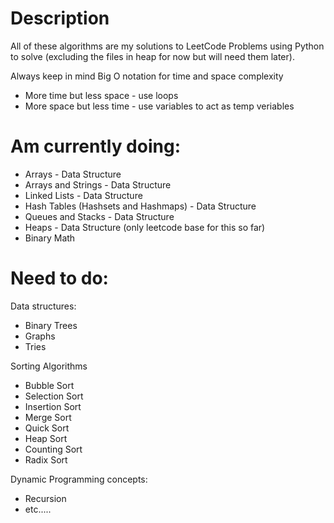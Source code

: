 # Description
All of these algorithms are my solutions to LeetCode Problems using Python to solve (excluding the files in heap for now but will need them later).

Always keep in mind Big O notation for time and space complexity
* More time but less space - use loops
* More space but less time - use variables to act as temp veriables

# Am currently doing:
* Arrays - Data Structure
* Arrays and Strings - Data Structure
* Linked Lists - Data Structure
* Hash Tables (Hashsets and Hashmaps) - Data Structure
* Queues and Stacks - Data Structure
* Heaps - Data Structure (only leetcode base for this so far)
* Binary Math

# Need to do:
Data structures:
* Binary Trees
* Graphs
* Tries

Sorting Algorithms
* Bubble Sort
* Selection Sort
* Insertion Sort
* Merge Sort
* Quick Sort
* Heap Sort
* Counting Sort
* Radix Sort

Dynamic Programming concepts:
* Recursion
* etc.....
